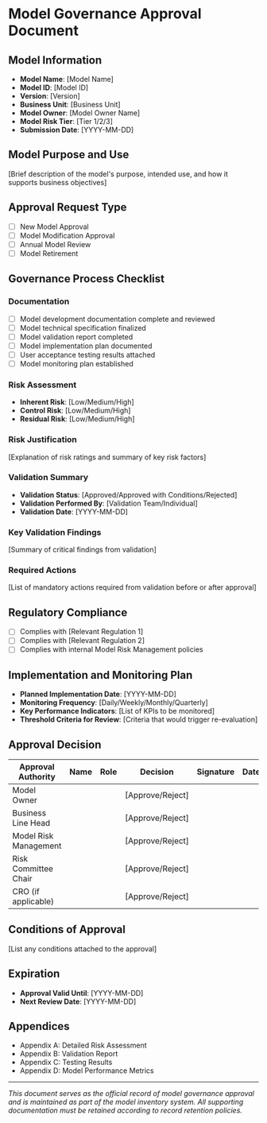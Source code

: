 # Model Governance Approval Document

## Model Information
- **Model Name**: [Model Name]
- **Model ID**: [Model ID]
- **Version**: [Version]
- **Business Unit**: [Business Unit]
- **Model Owner**: [Model Owner Name]
- **Model Risk Tier**: [Tier 1/2/3]
- **Submission Date**: [YYYY-MM-DD]

## Model Purpose and Use
[Brief description of the model's purpose, intended use, and how it supports business objectives]

## Approval Request Type
- [ ] New Model Approval
- [ ] Model Modification Approval
- [ ] Annual Model Review
- [ ] Model Retirement

## Governance Process Checklist

### Documentation
- [ ] Model development documentation complete and reviewed
- [ ] Model technical specification finalized
- [ ] Model validation report completed
- [ ] Model implementation plan documented
- [ ] User acceptance testing results attached
- [ ] Model monitoring plan established

### Risk Assessment
- **Inherent Risk**: [Low/Medium/High]
- **Control Risk**: [Low/Medium/High]
- **Residual Risk**: [Low/Medium/High]

### Risk Justification
[Explanation of risk ratings and summary of key risk factors]

### Validation Summary
- **Validation Status**: [Approved/Approved with Conditions/Rejected]
- **Validation Performed By**: [Validation Team/Individual]
- **Validation Date**: [YYYY-MM-DD]

### Key Validation Findings
[Summary of critical findings from validation]

### Required Actions
[List of mandatory actions required from validation before or after approval]

## Regulatory Compliance
- [ ] Complies with [Relevant Regulation 1]
- [ ] Complies with [Relevant Regulation 2]
- [ ] Complies with internal Model Risk Management policies

## Implementation and Monitoring Plan
- **Planned Implementation Date**: [YYYY-MM-DD]
- **Monitoring Frequency**: [Daily/Weekly/Monthly/Quarterly]
- **Key Performance Indicators**: [List of KPIs to be monitored]
- **Threshold Criteria for Review**: [Criteria that would trigger re-evaluation]

## Approval Decision

| Approval Authority | Name | Role | Decision | Signature | Date |
|-------------------|------|------|----------|-----------|------|
| Model Owner | | | [Approve/Reject] | | |
| Business Line Head | | | [Approve/Reject] | | |
| Model Risk Management | | | [Approve/Reject] | | |
| Risk Committee Chair | | | [Approve/Reject] | | |
| CRO (if applicable) | | | [Approve/Reject] | | |

## Conditions of Approval
[List any conditions attached to the approval]

## Expiration
- **Approval Valid Until**: [YYYY-MM-DD]
- **Next Review Date**: [YYYY-MM-DD]

## Appendices
- Appendix A: Detailed Risk Assessment
- Appendix B: Validation Report
- Appendix C: Testing Results
- Appendix D: Model Performance Metrics

---

*This document serves as the official record of model governance approval and is maintained as part of the model inventory system. All supporting documentation must be retained according to record retention policies.* 
